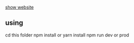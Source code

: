 [show website](https://portfolio-taha-abdelmonim.vercel.app/)

## using 

cd this folder
npm install or yarn install
npm run dev or prod
